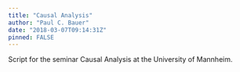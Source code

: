 ```yaml
---
title: "Causal Analysis"
author: "Paul C. Bauer"
date: "2018-03-07T09:14:31Z"
pinned: FALSE
---
```


Script for the seminar Causal Analysis at the University of Mannheim.
